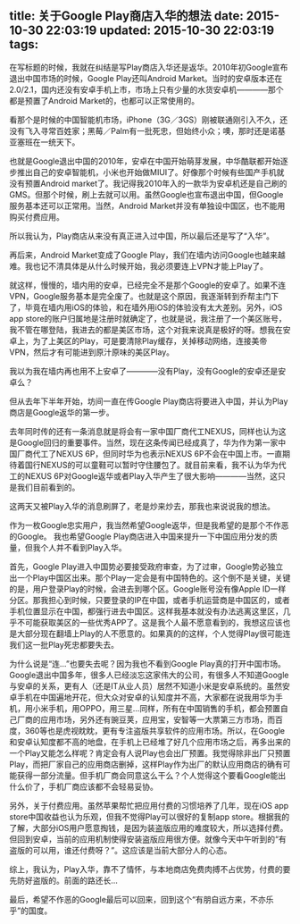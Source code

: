 title: 关于Google Play商店入华的想法
date: 2015-10-30 22:03:19
updated: 2015-10-30 22:03:19
tags: 
---

在写标题的时候，我就在纠结是写Play商店入华还是返华。2010年初Google宣布退出中国市场的时候，Google Play还叫Android Market。当时的安卓版本还在2.0/2.1，国内还没有安卓手机上市，市场上只有少量的水货安卓机————那个都是预置了Android Market的，也都可以正常使用的。

看那个是时候的中国智能机市场，iPhone（3G／3GS）刚被联通刚引入不久，还没有飞入寻常百姓家；黑莓／Palm有一批死忠，但始终小众；噢，那时还是诺基亚塞班在一统天下。

也就是Google退出中国的2010年，安卓在中国开始萌芽发展，中华酷联都开始逐步推出自己的安卓智能机，小米也开始做MIUI了。好像那个时候有些国产手机就没有预置Android market了。我记得我2010年入的一款华为安卓机还是自己刷的GMS。但那个时候，刷上去就可以用。虽然Google也宣布退出中国，但Google服务基本还可以正常用。当然，Android Market并没有单独设中国区，也不能用购买付费应用。

所以我认为，Play商店从来没有真正进入过中国，所以最后还是写了“入华”。

再后来，Android Market变成了Google Play，我们在墙内访问Google也越来越难。我也记不清具体是从什么时候开始，我必须要连上VPN才能上Play了。

就这样，慢慢的，墙内用的安卓，已经完全不是那个Google的安卓了。如果不连VPN，Google服务基本是完全废了。也就是这个原因，我逐渐转到乔帮主门下了，毕竟在墙内用iOS的体验，和在墙外用iOS的体验没有太大差别。另外，iOS app store的账户归属地是注册时就确定了，也就是说，我注册了一个美区账号，我不管在哪登陆，我进去的都是美区市场，这个对我来说真是极好的呀。想我在安卓上，为了上美区的Play，可是要清除Play缓存，关掉移动网络，连接美帝VPN，然后才有可能进到原汁原味的美区Play。

我以为我在墙内再也用不上安卓了————没有Play，没有Google的安卓还是安卓么？

但从去年下半年开始，坊间一直在传Google Play商店将要进入中国，并认为Play商店是Google返华的第一步。

去年同时传的还有一条消息就是将会有一家中国厂商代工NEXUS，同样也认为这是Google回归的重要事件。当然，现在这条传闻已经成真了，华为作为第一家中国厂商代工了NEXUS 6P，但同时华为也表示NEXUS 6P不会在中国上市。一直期待着国行NEXUS的可以童鞋可以暂时守住腰包了。就目前来看，我不认为华为代工的NEXUS 6P对Google返华或者Play入华产生了很大影响————当然，这只是我们目前看到的。

这两天又被Play入华的消息刷屏了，老是炒来炒去，那我也来说说我的想法。

作为一枚Google忠实用户，我当然希望Google返华，但是我希望的是那个不作恶的Google。
我也希望Google Play商店进入中国来提升一下中国应用分发的质量，但我个人并不看到Play入华。

首先，Google Play进入中国势必要接受政府审查，为了过审，Google势必独立出一个Play中国区出来。那个Play一定会是有中国特色的。这个倒不是关键，关键的是，用户登录Play的时候，会进去到哪个区。Google账号没有像Apple ID一样分区。那我担心到时候，只要登录的IP在中国，或者手机运营商是中国区的，或者手机位置显示在中国，都强行进去中国区。这样我基本就没有办法逃离这里区，几乎不可能获取美区的一些优秀APP了。这是我个人最不愿意看到的，我想这应该也是大部分现在翻墙上Play的人不愿意的。如果真的的这样，个人觉得Play很可能连我们这一批Play死忠都要失去。

为什么说是“连...”也要失去呢？因为我也不看到Google Play真的打开中国市场。Google退出中国多年，很多人已经淡忘这家伟大的公司，有很多人不知道Google与安卓的关系，更有人（还是IT从业人员）居然不知道小米是安卓系统的。虽然安卓手机在中国遍地开花，但大众对安卓的认知度并不高，大家都在说我用华为手机，用小米手机，用OPPO，用三星...同样，所有在中国销售的手机，都会预置自己厂商的应用市场，另外还有豌豆荚，应用宝，安智等一大票第三方市场，而百度，360等也是虎视眈眈，更有专注盗版共享软件的应用市场。所以，在Google和安卓认知度都不高的地盘，在手机上已经堆了好几个应用市场之后，再多出来的一个Play又能怎么样呢？肯定会有人说Play也会出厂预置。我觉得除非出厂只预置Play，而把厂家自己的应用商店删掉，这样Play作为出厂的默认应用商店的确有可能获得一部分流量。但手机厂商会同意这么干么？个人觉得这个要看Google能出什么价了，手机厂商应该都不会轻易妥协。

另外，关于付费应用。虽然苹果帮忙把应用付费的习惯培养了几年，现在iOS app store中国收益也认为乐观，但我不觉得Play可以很好的复制app store。根据我的了解，大部分iOS用户愿意掏钱，是因为装盗版应用的难度较大，所以选择付费。但回到安卓，当前的应用机制使得安装盗版应用很方便。就像今天中午听到的“有盗版的可以用，谁还付费呀？”。这应该是当前大部分人的心态。

综上，我认为，Play入华，靠不了情怀，与本地商店免费肉搏不占优势，付费的要先防好盗版的。前面的路还长...

最后，希望不作恶的Google最后可以回来，回到这个“有朋自远方来，不亦乐乎”的国度。